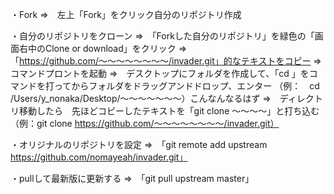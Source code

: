 ・Fork
=>　左上「Fork」をクリック自分のリポジトリ作成

・自分のリポジトリをクローン
=>　「Forkした自分のリポジトリ」を緑色の「画面右中のClone or download」をクリック
=>　「https://github.com/〜〜〜〜〜〜〜〜/invader.git」的なテキストをコピー
=>　コマンドプロントを起動
=>　デスクトップにフォルダを作成して、「cd 」をコマンドを打ってからフォルダをドラッグアンドドロップ、エンター
    （例：　cd /Users/y_nonaka/Desktop/〜〜〜〜〜〜〜）こんなんなるはず
=>　ディレクトリ移動したら　先ほどコピーしたテキストを「git clone 〜〜〜〜」と打ち込む
    （例：git clone https://github.com/〜〜〜〜〜〜〜〜/invader.git）

・オリジナルのリポジトリを設定
=>　「git remote add upstream https://github.com/nomayeah/invader.git」

・pullして最新版に更新する
=>　「git pull upstream master」


